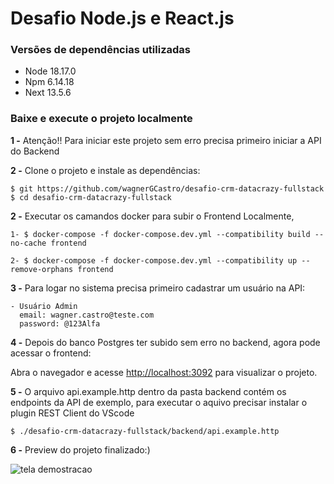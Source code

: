 # Desafio Node.js e React.js

### Versões de dependências utilizadas

- Node 18.17.0
- Npm 6.14.18
- Next 13.5.6

### Baixe e execute o projeto localmente

**1 -** Atenção!! Para iniciar este projeto sem erro precisa primeiro iniciar a API do Backend

**2 -** Clone o projeto e instale as dependências:

```
$ git https://github.com/wagnerGCastro/desafio-crm-datacrazy-fullstack
$ cd desafio-crm-datacrazy-fullstack
```

**2 -** Executar os camandos docker para subir o Frontend Localmente,

```
1- $ docker-compose -f docker-compose.dev.yml --compatibility build --no-cache frontend

2- $ docker-compose -f docker-compose.dev.yml --compatibility up --remove-orphans frontend
```

**3 -** Para logar no sistema precisa primeiro cadastrar um usuário na API:

```
- Usuário Admin
  email: wagner.castro@teste.com
  password: @123Alfa
```

**4 -** Depois do banco Postgres ter subido sem erro no backend, agora pode acessar o frontend:

Abra o navegador e acesse [http://localhost:3092](http://localhost:3092) para visualizar o projeto.

**5 -** O arquivo api.example.http dentro da pasta backend contém os endpoints da API de exemplo,
para executar o aquivo precisar instalar o plugin REST Client do VScode

```
$ ./desafio-crm-datacrazy-fullstack/backend/api.example.http
```

**6 -** Preview do projeto finalizado:)

<img src="./imgs/01-demonstracao.gif" alt="tela demostracao" />

###

```

```
